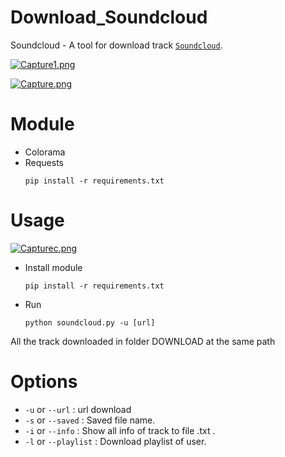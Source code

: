 # Download_Soundcloud

Soundcloud - A tool for download track [`Soundcloud`](https://soundcloud.com/).

[![Capture1.png](https://i.postimg.cc/xdWVGfc2/Capture1.png)](https://postimg.cc/qtXF4dsb)

[![Capture.png](https://i.postimg.cc/BZ8SpXX6/Capture.png)](https://postimg.cc/bdhfNY0c)


# Module
  - Colorama
  - Requests
     ```
     pip install -r requirements.txt
     ```  
 
# Usage
[![Capturec.png](https://i.postimg.cc/qRzY596G/Capturec.png)](https://postimg.cc/jwYZW3XW)
  - Install module
      ```
      pip install -r requirements.txt
      ```
  - Run 
      ```
      python soundcloud.py -u [url]
      ```
  All the track downloaded in folder DOWNLOAD at the same path

# Options
  - `-u` or `--url` : url download
  - `-s` or `--saved` : Saved file name.
  - `-i` or `--info` : Show all info of track to file .txt .
  - `-l` or `--playlist` : Download playlist of user.
